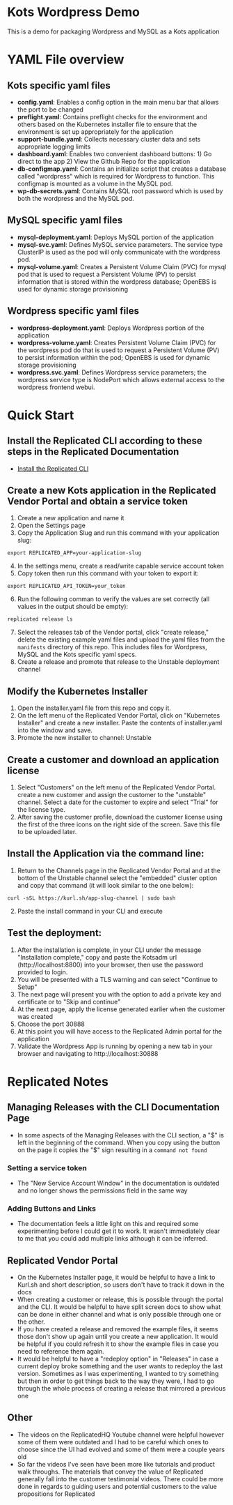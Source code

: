 # Kots Wordpress Demo
This is a demo for packaging Wordpress and MySQL as a Kots application

# YAML File overview
## Kots specific yaml files
- __config.yaml__: Enables a config option in the main menu bar that allows the port to be changed
- __preflight.yaml__: Contains preflight checks for the environment and others based on the Kubernetes installer file to ensure that the environment is set up appropriately for the application
- __support-bundle.yaml__: Collects necessary cluster data and sets appropriate logging limits
- __dashboard.yaml__: Enables two convenient dashboard buttons: 1) Go direct to the app 2) View the Github Repo for the application
- __db-configmap.yaml__: Contains an initialize script that creates a database called "wordpress" which is required for Wordpress to function.  This configmap is mounted as a volume in the MySQL pod.
- __wp-db-secrets.yaml__: Contains MySQL root password which is used by both the wordpress and the MySQL pod.
## MySQL specific yaml files
- __mysql-deployment.yaml__: Deploys MySQL portion of the application
- __mysql-svc.yaml__: Defines MySQL service parameters. The service type ClusterIP is used as the pod will only communicate with the wordpress pod.
- __mysql-volume.yaml__: Creates a Persistent Volume Claim (PVC) for mysql pod  that is used to request a Persistent Volume (PV) to persist information that is stored within the wordpress database; OpenEBS is used for dynamic storage provisioning
## Wordpress specific yaml files
- __wordpress-deployment.yaml__: Deploys Wordpress portion of the application
- __wordpress-volume.yaml__: Creates Persistent Volume Claim (PVC) for the wordpress pod do that is used to request a Persistent Volume (PV) to persist information within the pod; OpenEBS is used for dynamic storage provisioning
- __wordpress.svc.yaml__: Defines Wordpress service parameters; the wordpress service type is NodePort which allows external access to the wordpress frontend webui.

# Quick Start

## Install the Replicated CLI according to these steps in the Replicated Documentation
- [Install the Replicated CLI](https://docs.replicated.com/vendor/tutorial-installing-with-cli#install-the-replicated-cli)
## Create a new Kots application in the Replicated Vendor Portal and obtain a service token 
1. Create a new application and name it
2. Open the Settings page
3. Copy the Application Slug and run this command with your application slug:
```shell
export REPLICATED_APP=your-application-slug
```
4. In the settings menu, create a read/write capable service account token
5. Copy token then run this command with your token to export it:
```shell
export REPLICATED_API_TOKEN=your_token
```
6. Run the following comman to verify the values are set correctly (all values in the output should be empty):
```shell
replicated release ls
```
7. Select the releases tab of the Vendor portal, click "create release," delete the existing example yaml files and upload the yaml files from the `manifests` directory of this repo.  This includes files for Wordpress, MySQL and the Kots specific yaml specs.  
8. Create a release and promote that release to the Unstable deployment channel
## Modify the Kubernetes Installer
1. Open the installer.yaml file from this repo and copy it.
2. On the left menu of the Replicated Vendor Portal, click on "Kubernetes Installer" and create a new installer.  Paste the contents of installer.yaml into the window and save.
3. Promote the new installer to channel: Unstable
## Create a customer and download an application license
1. Select "Customers" on the left menu of the Replicated Vendor Portal. create a new customer and assign the customer to the "unstable" channel.  Select a date for the customer to expire and select "Trial" for the license type.
2. After saving the customer profile, download the customer license using the first of the three icons on the right side of the screen.  Save this file to be uploaded later.
## Install the Application via the command line:
1. Return to the Channels page in the Replicated Vendor Portal and at the bottom of the Unstable channel select the "embedded" cluster option and copy that command (it will look similar to the one below):
```shell
curl -sSL https://kurl.sh/app-slug-channel | sudo bash
```
2. Paste the install command in your CLI and execute
## Test the deployment: 
1. After the installation is complete, in your CLI under the message "Installation complete," copy and paste the Kotsadm url (http://localhost:8800) into your browser, then use the password provided to login.
2. You will be presented with a TLS warning and can select "Continue to Setup"
3. The next page will present you with the option to add a private key and certificate or to "Skip and continue"
4. At the next page, apply the license generated earlier when the customer was created
5. Choose the port 30888
6. At this point you will have access to the Replicated Admin portal for the application 
7. Validate the Wordpress App is running by opening a new tab in your browser and navigating to http://localhost:30888

# Replicated Notes
## Managing Releases with the CLI Documentation Page
- In some aspects of the Managing Releases with the CLI section, a "$" is left in the beginning of the command.  When you copy using the button on the page it copies the "$" sign resulting in a `command not found`
### Setting a service token
- The "New Service Account Window" in the documentation is outdated and no longer shows the permissions field in the same way
### Adding Buttons and Links
- The documentation feels a little light on this and required some experimenting before I could get it to work. It wasn't immediately clear to me that you could add multiple links although it can be inferred.
## Replicated Vendor Portal
- On the Kubernetes Installer page, it would be helpful to have a link to Kurl.sh and short description, so users don't have to track it down in the docs
- When creating a customer or release, this is possible through the portal and the CLI.  It would be helpful to have split screen docs to show what can be done in either channel and what is only possible through one or the other.
- If you have created a release and removed the example files, it seems those don't show up again until you create a new application.  It would be helpful if you could refresh it to show the example files in case you need to reference them again.  
- It would be helpful to have a "redeploy option" in "Releases" in case a current deploy broke something and the user wants to redeploy the last version.  Sometimes as I was experimenting, I wanted to try something but then in order to get things back to the way they were, I had to go through the whole process of creating a release that mirrored a previous one
## Other
- The videos on the ReplicatedHQ Youtube channel were helpful however some of them were outdated and I had to be careful which ones to choose since the UI had evolved and some of them were a couple years old
- So far the videos I've seen have been more like tutorials and product walk throughs. The materials that convey the value of Replicated generally fall into the customer testimonial videos. There could be more done in regards to guiding users and potential customers to the value propositions for Replicated
